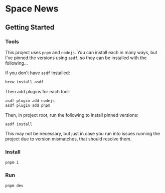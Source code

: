 # Space News

## Getting Started

### Tools
This project uses `pnpm` and `nodejs`. You can install each in many ways, but I've pinned the versions using `asdf`, so they can be installed with the following...

If you don't have `asdf` installed:

```sh
brew install asdf
```

Then add plugins for each tool:
```sh
asdf plugin add nodejs
asdf plugin add pnpm
```

Then, in project root, run the following to install pinned versions:
```sh
asdf install
```

This may not be necessary, but just in case you run into issues running the project due to version mismatches, that should resolve them.


### Install

```sh
pnpm i
```

### Run

```sh
pnpm dev
```